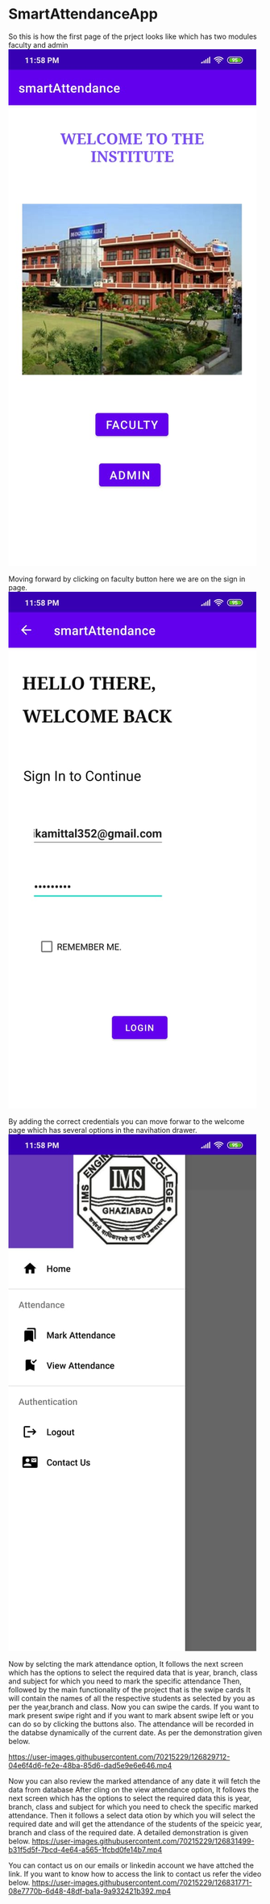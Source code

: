 # SmartAttendanceApp
So this is how the first page of the prject looks like which has two modules faculty and admin
![](images/frontpage.jpeg)

Moving forward by clicking on faculty button here we are on the sign in page.
![](images/facultysignin.jpeg)

By adding the correct credentials you can move forwar to the welcome page which has several options in the navihation drawer.
![](images/welcomepage.jpeg)

Now by selcting the mark attendance option, It follows the next screen which has the options to select the required data that is year, branch, class and subject for which you need to mark the specific attendance
Then, followed by the main functionality of the project that is the swipe cards
It will contain the names of all the respective students as selected by you as per the year,branch and class.
Now you can swipe the cards. If you want to mark present swipe right and if you want to mark absent swipe left or you can do so by clicking the buttons also.
The attendance will be recorded in the databse dynamically of the current date.
As per the demonstration given below.

https://user-images.githubusercontent.com/70215229/126829712-04e6f4d6-fe2e-48ba-85d6-dad5e9e6e646.mp4

Now you can also review the marked attendance of any date it will fetch the data from database
After cling on the view attendance option, It follows the next screen which has the options to select the required data this is year, branch, class and subject for which you need to check the specific marked attendance.
Then it follows a select data otion by which you will select the required date and will get the attendance of the students of the speicic year, branch and class of the required date.
A detailed demonstration is given below.
https://user-images.githubusercontent.com/70215229/126831499-b31f5d5f-7bcd-4e64-a565-1fcbd0fe14b7.mp4

You can contact us on our emails or linkedin account we have attched the link.
If you want to know how to access the link to contact us refer the video below.
https://user-images.githubusercontent.com/70215229/126831771-08e7770b-6d48-48df-ba1a-9a932421b392.mp4






